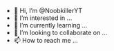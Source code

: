 - 👋 Hi, I’m @NoobkillerYT
- 👀 I’m interested in ...
- 🌱 I’m currently learning ...
- 💞️ I’m looking to collaborate on ...
- 📫 How to reach me ...

<!---
NoobkillerYT/NoobkillerYT is a ✨ special ✨ repository because its `README.md` (this file) appears on your GitHub profile.
You can click the Preview link to take a look at your changes.
---> 
